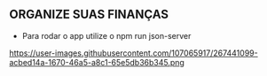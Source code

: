 ## ORGANIZE SUAS FINANÇAS

- Para rodar o app utilize o npm run json-server

https://user-images.githubusercontent.com/107065917/267441099-acbed14a-1670-46a5-a8c1-65e5db36b345.png
